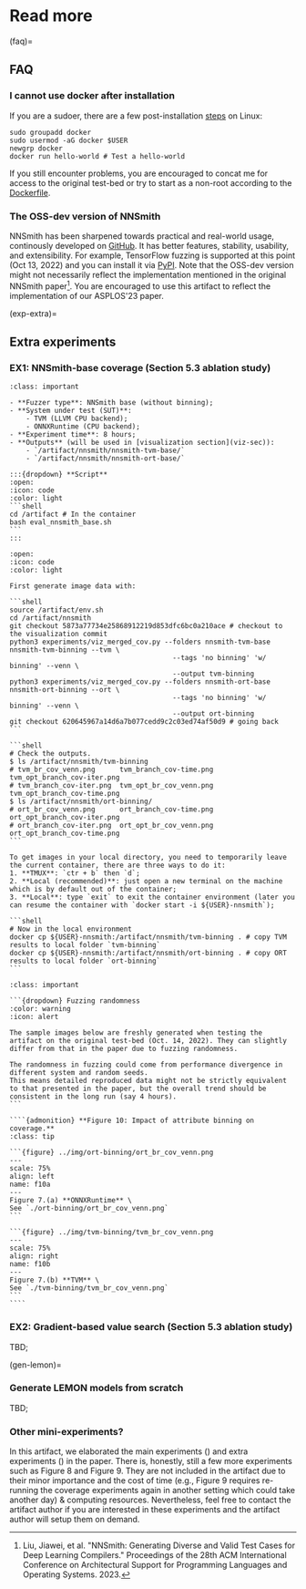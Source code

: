 # **Read more**

(faq)=
## FAQ

### I cannot use docker after installation

If you are a sudoer, there are a few post-installation [steps](https://docs.docker.com/engine/install/linux-postinstall/) on Linux:

```shell
sudo groupadd docker
sudo usermod -aG docker $USER
newgrp docker
docker run hello-world # Test a hello-world
```

If you still encounter problems, you are encouraged to concat me for access to the original test-bed or try to start as a non-root according to the [Dockerfile](https://github.com/ganler/nnsmith-asplos-artifact/blob/master/Dockerfile).

### The OSS-dev version of NNSmith

NNSmith has been sharpened towards practical and real-world usage, continously developed on [GitHub](https://github.com/ise-uiuc/nnsmith).
It has better features, stability, usability, and extensibility. For example, TensorFlow fuzzing is supported at this point (Oct 13, 2022) and you can install it via [PyPI](https://pypi.org/project/nnsmith/).
Note that the OSS-dev version might not necessarily reflect the implementation mentioned in the original NNSmith paper[^nsh].
You are encouraged to use this artifact to reflect the implementation of our ASPLOS'23 paper.

[^nsh]: Liu, Jiawei, et al. "NNSmith: Generating Diverse and Valid Test Cases for Deep Learning Compilers." Proceedings of the 28th ACM International Conference on Architectural Support for Programming Languages and Operating Systems. 2023.

(exp-extra)=
## Extra experiments

### EX1: NNSmith-base coverage (Section 5.3 ablation study)

``````{admonition} E1: Evaluating NNSmith base (binning disabled) on {tvm, ort}
:class: important

- **Fuzzer type**: NNSmith base (without binning);
- **System under test (SUT)**:
    - TVM (LLVM CPU backend);
    - ONNXRuntime (CPU backend);
- **Experiment time**: 8 hours;
- **Outputs** (will be used in [visualization section](viz-sec)):
    - `/artifact/nnsmith/nnsmith-tvm-base/`
    - `/artifact/nnsmith/nnsmith-ort-base/`

:::{dropdown} **Script**
:open:
:icon: code
:color: light
```shell
cd /artifact # In the container
bash eval_nnsmith_base.sh
```
:::

``````

````{dropdown} **Generate image results**
:open:
:icon: code
:color: light

First generate image data with:

```shell
source /artifact/env.sh
cd /artifact/nnsmith
git checkout 5873a77734e25868912219d853dfc6bc0a210ace # checkout to the visualization commit
python3 experiments/viz_merged_cov.py --folders nnsmith-tvm-base nnsmith-tvm-binning --tvm \
                                        --tags 'no binning' 'w/ binning' --venn \
                                        --output tvm-binning
python3 experiments/viz_merged_cov.py --folders nnsmith-ort-base nnsmith-ort-binning --ort \
                                        --tags 'no binning' 'w/ binning' --venn \
                                        --output ort-binning
git checkout 620645967a14d6a7b077cedd9c2c03ed74af50d9 # going back
```

```shell
# Check the outputs.
$ ls /artifact/nnsmith/tvm-binning
# tvm_br_cov_venn.png      tvm_branch_cov-time.png  tvm_opt_branch_cov-iter.png
# tvm_branch_cov-iter.png  tvm_opt_br_cov_venn.png  tvm_opt_branch_cov-time.png
$ ls /artifact/nnsmith/ort-binning/
# ort_br_cov_venn.png      ort_branch_cov-time.png  ort_opt_branch_cov-iter.png
# ort_branch_cov-iter.png  ort_opt_br_cov_venn.png  ort_opt_branch_cov-time.png
```

To get images in your local directory, you need to temporarily leave the current container, there are three ways to do it:
1. **TMUX**: `ctr + b` then `d`;
2. **Local (recommended)**: just open a new terminal on the machine which is by default out of the container;
3. **Local**: type `exit` to exit the container environment (later you can resume the container with `docker start -i ${USER}-nnsmith`);

```shell
# Now in the local environment
docker cp ${USER}-nnsmith:/artifact/nnsmith/tvm-binning . # copy TVM results to local folder `tvm-binning`
docker cp ${USER}-nnsmith:/artifact/nnsmith/ort-binning . # copy ORT results to local folder `ort-binning`
```
````


``````{admonition} Check the results
:class: important

```{dropdown} Fuzzing randomness
:color: warning
:icon: alert

The sample images below are freshly generated when testing the artifact on the original test-bed (Oct. 14, 2022). They can slightly differ from that in the paper due to fuzzing randomness.

The randomness in fuzzing could come from performance divergence in different system and random seeds.
This means detailed reproduced data might not be strictly equivalent to that presented in the paper, but the overall trend should be consistent in the long run (say 4 hours).
```

````{admonition} **Figure 10: Impact of attribute binning on coverage.**
:class: tip

```{figure} ../img/ort-binning/ort_br_cov_venn.png
---
scale: 75%
align: left
name: f10a
---
Figure 7.(a) **ONNXRuntime** \
See `./ort-binning/ort_br_cov_venn.png`
```

```{figure} ../img/tvm-binning/tvm_br_cov_venn.png
---
scale: 75%
align: right
name: f10b
---
Figure 7.(b) **TVM** \
See `./tvm-binning/tvm_br_cov_venn.png`
```
````

``````

### EX2: Gradient-based value search (Section 5.3 ablation study)

TBD;

(gen-lemon)=
### Generate LEMON models from scratch

TBD;

### Other mini-experiments?

In this artifact, we elaborated the main experiments ([](./evaluation.md)) and extra experiments ([](exp-extra)) in the paper.
There is, honestly, still a few more experiments such as Figure 8 and Figure 9. 
They are not included in the artifact due to their minor importance and the cost of time (e.g., Figure 9 requires re-running the coverage experiments again in another setting which could take another day) & computing resources.
Nevertheless, feel free to contact the artifact author if you are interested in these experiments and the artifact author will setup them on demand.
